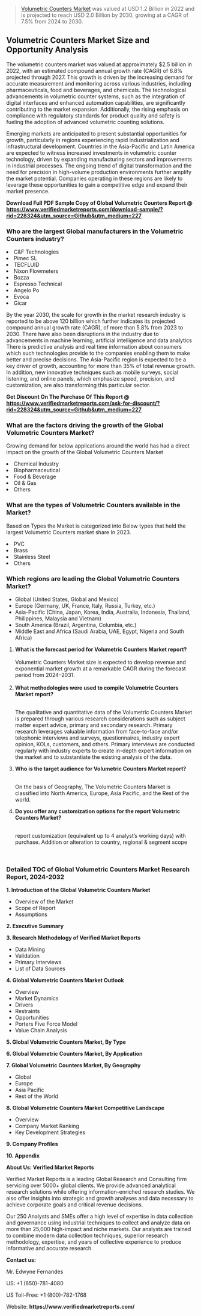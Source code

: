 <blockquote><p><p><a href="https://www.verifiedmarketreports.com/download-sample/?rid=228324&utm_source=Github&utm_medium=227" target="_blank">Volumetric Counters Market</a> was valued at USD 1.2 Billion in 2022 and is projected to reach USD 2.0 Billion by 2030, growing at a CAGR of 7.5% from 2024 to 2030.</p></blockquote><p><h2>Volumetric Counters Market Size and Opportunity Analysis</h2><p>The volumetric counters market was valued at approximately $2.5 billion in 2022, with an estimated compound annual growth rate (CAGR) of 6.8% projected through 2027. This growth is driven by the increasing demand for accurate measurement and monitoring across various industries, including pharmaceuticals, food and beverages, and chemicals. The technological advancements in volumetric counter systems, such as the integration of digital interfaces and enhanced automation capabilities, are significantly contributing to the market expansion. Additionally, the rising emphasis on compliance with regulatory standards for product quality and safety is fueling the adoption of advanced volumetric counting solutions.</p><p>Emerging markets are anticipated to present substantial opportunities for growth, particularly in regions experiencing rapid industrialization and infrastructural development. Countries in the Asia-Pacific and Latin America are expected to witness increased investments in volumetric counter technology, driven by expanding manufacturing sectors and improvements in industrial processes. The ongoing trend of digital transformation and the need for precision in high-volume production environments further amplify the market potential. Companies operating in these regions are likely to leverage these opportunities to gain a competitive edge and expand their market presence.</p></p><p class=""><strong>Download Full PDF Sample Copy of Global Volumetric Counters Report @ <a href="https://www.verifiedmarketreports.com/download-sample/?rid=228324&amp;utm_source=Github&amp;utm_medium=227" target="_blank">https://www.verifiedmarketreports.com/download-sample/?rid=228324&amp;utm_source=Github&amp;utm_medium=227</a></strong></p><h3 id="" class="">Who are the largest Global manufacturers in the Volumetric Counters industry?</h3><p><li>C&F Technologies</li><li> Pimec SL</li><li> TECFLUID</li><li> Nixon Flowmeters</li><li> Bozza</li><li> Espresso Technical</li><li> Angelo Po</li><li> Evoca</li><li> Gicar</li></p><div class=""><div class="" dir="" data-message-author-role="" data-message-id="" data-message-model-slug=""><div class=""><div class=""><div class=""><div class="" dir="" data-message-author-role="" data-message-id="" data-message-model-slug=""><div class=""><div class=""><p>By the year 2030, the scale for growth in the market research industry is reported to be above 120 billion which further indicates its projected compound annual growth rate (CAGR), of more than 5.8% from 2023 to 2030. There have also been disruptions in the industry due to advancements in machine learning, artificial intelligence and data analytics There is predictive analysis and real time information about consumers which such technologies provide to the companies enabling them to make better and precise decisions. The Asia-Pacific region is expected to be a key driver of growth, accounting for more than 35% of total revenue growth. In addition, new innovative techniques such as mobile surveys, social listening, and online panels, which emphasize speed, precision, and customization, are also transforming this particular sector.</p><p><strong>Get Discount On The Purchase Of This Report @&nbsp; <a href="https://www.verifiedmarketreports.com/ask-for-discount/?rid=228324&amp;utm_source=Github&amp;utm_medium=227" target="_blank">https://www.verifiedmarketreports.com/ask-for-discount/?rid=228324&amp;utm_source=Github&amp;utm_medium=227</a></strong></p></div></div></div></div></div></div></div></div><h3 id="" class="">What are the factors driving the growth of the Global Volumetric Counters Market?</h3><p id="" class="">Growing demand for below applications around the world has had a direct impact on the growth of the Global Volumetric Counters Market</p><p id="" class=""><li>Chemical Industry</li><li> Biopharmaceutical</li><li> Food & Beverage</li><li> Oil & Gas</li><li> Others</li></p><h3 id="" class="">What are the types of Volumetric Counters available in the Market?</h3><p id="" class="">Based on Types the Market is categorized into Below types that held the largest Volumetric Counters market share In 2023.</p><p id="" class=""><li>PVC</li><li> Brass</li><li> Stainless Steel</li><li> Others</li></p><h3 id="" class="">Which regions are leading the Global Volumetric Counters Market?</h3><ul><li>Global (United States, Global and Mexico)</li><li>Europe (Germany, UK, France, Italy, Russia, Turkey, etc.)</li><li>Asia-Pacific (China, Japan, Korea, India, Australia, Indonesia, Thailand, Philippines, Malaysia and Vietnam)</li><li>South America (Brazil, Argentina, Columbia, etc.)</li><li>Middle East and Africa (Saudi Arabia, UAE, Egypt, Nigeria and South Africa)</li></ul><p><ol><li><strong>What is the forecast period for Volumetric Counters Market report?<br /></strong><br /><span data-sheets-root="1" data-sheets-value="{&quot;1&quot;:2,&quot;2&quot;:&quot;XXXX size is expected to develop revenue and exponential market growth at a remarkable CAGR during the forecast period from 2024&ndash;2030.&quot;}" data-sheets-userformat="{&quot;2&quot;:12674,&quot;4&quot;:{&quot;1&quot;:2,&quot;2&quot;:16776960},&quot;10&quot;:2,&quot;11&quot;:0,&quot;15&quot;:&quot;Arial&quot;,&quot;16&quot;:12}">Volumetric Counters Market size is expected to develop revenue and exponential market growth at a remarkable CAGR during the forecast period from 2024&ndash;2031.</span><br /><br /></li><li><strong>What methodologies were used to compile Volumetric Counters Market report?<br /><br /></strong><p>The qualitative and quantitative data of the&nbsp;Volumetric Counters Market is prepared through various research considerations such as subject matter expert advice, primary and secondary research. Primary research leverages valuable information from face-to-face and/or telephonic interviews and surveys, questionnaires, industry expert opinion, KOLs, customers, and others. Primary interviews are conducted regularly with industry experts to create in-depth expert information on the market and to substantiate the existing analysis of the data.&nbsp;</p></li><li><strong>Who is the target audience for Volumetric Counters Market report?<br /><br /></strong><p>On the basis of Geography, The&nbsp;Volumetric Counters Market is classified into North America, Europe, Asia Pacific, and the Rest of the world.</p></li><li><strong>Do you offer any customization options for the report Volumetric Counters Market?<br /><br /></strong><p>report customization (equivalent up to 4 analyst&rsquo;s working days) with purchase. Addition or alteration to country, regional &amp; segment scope</p><p>&nbsp;</p></li></ol></p><h3 id="" class="">Detailed TOC of Global Volumetric Counters Market Research Report, 2024-2032</h3><p id="" class=""><strong>1. Introduction of the Global Volumetric Counters Market</strong></p><ul><li>Overview of the Market</li><li>Scope of Report</li><li>Assumptions</li></ul><p id="" class=""><strong>2. Executive Summary</strong></p><p id="" class=""><strong>3. Research Methodology of&nbsp;Verified Market Reports</strong></p><ul><li>Data Mining</li><li>Validation</li><li>Primary Interviews</li><li>List of Data Sources</li></ul><p id="" class=""><strong>4. Global Volumetric Counters Market Outlook</strong></p><ul><li>Overview</li><li>Market Dynamics</li><li>Drivers</li><li>Restraints</li><li>Opportunities</li><li>Porters Five Force Model</li><li>Value Chain Analysis</li></ul><p id="" class=""><strong>5. Global Volumetric Counters Market, By&nbsp;Type</strong></p><p id="" class=""><strong>6. Global Volumetric Counters Market, By Application</strong></p><p id="" class=""><strong>7. Global Volumetric Counters Market, By Geography</strong></p><ul><li>Global</li><li>Europe</li><li>Asia Pacific</li><li>Rest of the World</li></ul><p id="" class=""><strong>8. Global Volumetric Counters Market Competitive Landscape</strong></p><ul><li>Overview</li><li>Company Market Ranking</li><li>Key Development Strategies</li></ul><p id="" class=""><strong>9. Company Profiles</strong></p><p id="" class=""><strong>10. Appendix</strong></p><p id="" class=""><strong>About Us: Verified Market Reports</strong></p><p id="" class="">Verified Market Reports is a leading Global Research and Consulting firm servicing over 5000+ global clients. We provide advanced analytical research solutions while offering information-enriched research studies. We also offer insights into strategic and growth analyses and data necessary to achieve corporate goals and critical revenue decisions.</p><p id="" class="">Our 250 Analysts and SMEs offer a high level of expertise in data collection and governance using industrial techniques to collect and analyze data on more than 25,000 high-impact and niche markets. Our analysts are trained to combine modern data collection techniques, superior research methodology, expertise, and years of collective experience to produce informative and accurate research.</p><p id="" class=""><strong>Contact us:</strong></p><p id="" class="">Mr. Edwyne Fernandes</p><p id="" class="">US: +1 (650)-781-4080</p><p id="" class="">US Toll-Free: +1 (800)-782-1768</p><p id="" class="">Website: <a target="" data-test-app-aware-link=""><strong>https://www.verifiedmarketreports.com/</strong></a></p>
